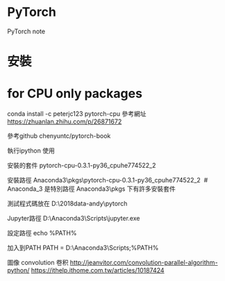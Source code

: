 # PyTorch
PyTorch note


# 安裝
# for CPU only packages
conda install -c peterjc123 pytorch-cpu
參考網址
https://zhuanlan.zhihu.com/p/26871672

參考github
chenyuntc/pytorch-book

執行ipython 使用



安裝的套件
pytorch-cpu-0.3.1-py36_cpuhe774522_2

安裝路徑
Anaconda3\pkgs\pytorch-cpu-0.3.1-py36_cpuhe774522_2  # Anaconda_3 是特別路徑
Anaconda3\pkgs 下有許多安裝套件

測試程式碼放在
D:\2018data-andy\pytorch

Jupyter路徑
D:\Anaconda3\Scripts\jupyter.exe

設定路徑
echo %PATH%

加入到PATH
PATH = D:\Anaconda3\Scripts;%PATH%

圖像
convolution 卷积
http://jeanvitor.com/convolution-parallel-algorithm-python/
https://ithelp.ithome.com.tw/articles/10187424






